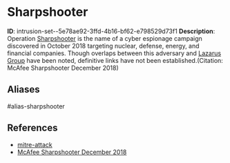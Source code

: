 # Sharpshooter

**ID**: intrusion-set--5e78ae92-3ffd-4b16-bf62-e798529d73f1
**Description**: Operation [Sharpshooter](https://attack.mitre.org/groups/G0104) is the name of a cyber espionage campaign discovered in October 2018 targeting nuclear, defense, energy, and financial companies. Though overlaps between this adversary and [Lazarus Group](https://attack.mitre.org/groups/G0032) have been noted, definitive links have not been established.(Citation: McAfee Sharpshooter December 2018)

## Aliases
#alias-sharpshooter

## References
- [mitre-attack](https://attack.mitre.org/groups/G0104)
- [McAfee Sharpshooter December 2018](https://www.mcafee.com/enterprise/en-us/assets/reports/rp-operation-sharpshooter.pdf)
